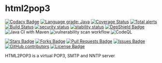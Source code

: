 # html2pop3

[![Codacy Badge](https://api.codacy.com/project/badge/Grade/0ab2f441777d4160bfc2f6829bdcfc8c)](https://www.codacy.com/app/matteobaccan/html2pop3?utm_source=github.com&amp;utm_medium=referral&amp;utm_content=matteobaccan/html2pop3&amp;utm_campaign=Badge_Grade)
[![Language grade: Java](https://img.shields.io/lgtm/grade/java/g/matteobaccan/html2pop3.svg?logo=lgtm&logoWidth=18)](https://lgtm.com/projects/g/matteobaccan/html2pop3/context:java)
[![Coverage Status](https://coveralls.io/repos/github/matteobaccan/html2pop3/badge.svg?branch=master)](https://coveralls.io/github/matteobaccan/html2pop3?branch=master)
[![Total alerts](https://img.shields.io/lgtm/alerts/g/matteobaccan/html2pop3.svg?logo=lgtm&logoWidth=18)](https://lgtm.com/projects/g/matteobaccan/html2pop3/alerts/)
[![Build Status](https://travis-ci.org/matteobaccan/html2pop3.svg?branch=master)](https://travis-ci.org/matteobaccan/html2pop3)
[![security status](https://www.meterian.io/badge/gh/matteobaccan/html2pop3/security)](https://www.meterian.io/report/gh/matteobaccan/html2pop3)
[![stability status](https://www.meterian.io/badge/gh/matteobaccan/html2pop3/stability)](https://www.meterian.io/report/gh/matteobaccan/html2pop3)
[![DepShield Badge](https://depshield.sonatype.org/badges/matteobaccan/html2pop3/depshield.svg)](https://depshield.github.io)
![Java CI with Maven](https://github.com/matteobaccan/html2pop3/workflows/Java%20CI%20with%20Maven/badge.svg)
![vulnerability scan workflow](https://github.com/matteobaccan/html2pop3/workflows/vulnerability%20scan%20workflow/badge.svg)
![CodeQL](https://github.com/matteobaccan/html2pop3/workflows/CodeQL/badge.svg)

<a href="https://github.com/matteobaccan/html2pop3/stargazers"><img src="https://img.shields.io/github/stars/matteobaccan/html2pop3" alt="Stars Badge"/></a>
<a href="https://github.com/matteobaccan/html2pop3/network/members"><img src="https://img.shields.io/github/forks/matteobaccan/html2pop3" alt="Forks Badge"/></a>
<a href="https://github.com/matteobaccan/html2pop3/pulls"><img src="https://img.shields.io/github/issues-pr/matteobaccan/html2pop3" alt="Pull Requests Badge"/></a>
<a href="https://github.com/matteobaccan/html2pop3/issues"><img src="https://img.shields.io/github/issues/matteobaccan/html2pop3" alt="Issues Badge"/></a>
<a href="https://github.com/matteobaccan/html2pop3/graphs/contributors"><img alt="GitHub contributors" src="https://img.shields.io/github/contributors/matteobaccan/html2pop3?color=2b9348"></a>
<a href="https://github.com/matteobaccan/html2pop3/blob/master/LICENSE"><img src="https://img.shields.io/github/license/matteobaccan/html2pop3?color=2b9348" alt="License Badge"/></a>

HTML2POP3 is a virtual POP3, SMTP and NNTP server
